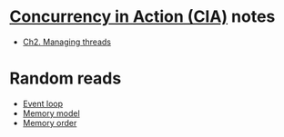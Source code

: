 # [Concurrency in Action (CIA)](https://www.manning.com/books/c-plus-plus-concurrency-in-action) notes
- [Ch2. Managing threads](CIA/ch2.managing_threads/README.md)

# Random reads
- [Event loop](event_loop/README.md)
- [Memory model](memory_model.md)
- [Memory order](memory_order.md)
